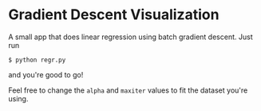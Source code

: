 # Gradient Descent Visualization

A small app that does linear regression using batch gradient descent. Just run

`$ python regr.py`

and you're good to go!

Feel free to change the `alpha` and `maxiter` values to fit the dataset you're using. 




